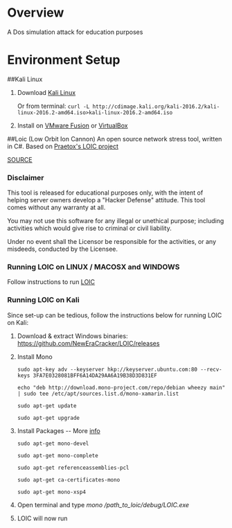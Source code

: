 # Overview
A Dos simulation attack for education purposes

# Environment Setup
##Kali Linux

1. Download [Kali Linux](https://www.kali.org/downloads/)

   Or from terminal: `curl -L http://cdimage.kali.org/kali-2016.2/kali-linux-2016.2-amd64.iso>kali-linux-2016.2-amd64.iso`
2. Install on [VMware Fusion](http://www.vmware.com/products/fusion/fusion-evaluation.html) or [VirtualBox](http://www.oracle.com/technetwork/server-storage/virtualbox/downloads/index.html)

##Loic (Low Orbit Ion Cannon) 
An open source network stress tool, written in C#. Based on [Praetox's LOIC project](https://sourceforge.net/projects/loic/)

[SOURCE](https://github.com/NewEraCracker/LOIC)

### Disclaimer
This tool is released for educational purposes only, with the intent of helping server owners develop a "Hacker Defense" attitude. This tool comes without any warranty at all.

You may not use this software for any illegal or unethical purpose; including activities which would give rise to criminal or civil liability.

Under no event shall the Licensor be responsible for the activities, or any misdeeds, conducted by the Licensee.

### Running LOIC on LINUX / MACOSX and WINDOWS

   Follow instructions to run [LOIC](https://github.com/NewEraCracker/LOIC)
   
### Running LOIC on Kali

Since set-up can be tedious, follow the instructions below for running LOIC on Kali:

1. Download & extract Windows binaries: https://github.com/NewEraCracker/LOIC/releases

2. Install Mono

     `sudo apt-key adv --keyserver hkp://keyserver.ubuntu.com:80 --recv-keys 3FA7E0328081BFF6A14DA29AA6A19B38D3D831EF`

     `echo "deb http://download.mono-project.com/repo/debian wheezy main" | sudo tee /etc/apt/sources.list.d/mono-xamarin.list`
     
     `sudo apt-get update`
     
     `sudo apt-get upgrade`
     
3. Install Packages -- More [info](http://www.mono-project.com/docs/getting-started/install/linux/#usage)

     `sudo apt-get mono-devel`
     
     `sudo apt-get mono-complete`
     
     `sudo apt-get referenceassemblies-pcl`
     
     `sudo apt-get ca-certificates-mono`
     
     `sudo apt-get mono-xsp4`

4. Open terminal and type *mono /path_to_loic/debug/LOIC.exe*

5. LOIC will now run
